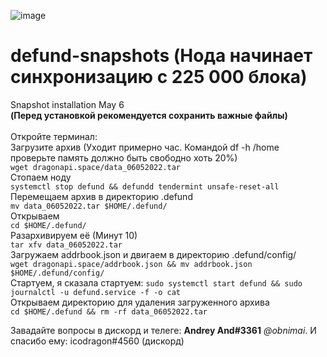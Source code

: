 ![image](https://user-images.githubusercontent.com/104348282/166724700-f34d905c-2b94-49ff-a09d-5942958aecc7.png)
# defund-snapshots (Нода начинает синхронизацию с 225 000 блока)
Snapshot installation May 6</br> 
**(Перед установкой рекомендуется сохранить важные файлы)**
</br>
</br>
Откройте терминал:</br>
Загрузите архив (Уходит примерно час. Командой df -h /home проверьте память должно быть свободно хоть 20%)</br>
`wget dragonapi.space/data_06052022.tar`</br>
Стопаем ноду</br>
`systemctl stop defund && defundd tendermint unsafe-reset-all`</br>
Перемещаем архив в директорию .defund</br>
`mv data_06052022.tar $HOME/.defund/`</br>
Открываем</br>
`cd $HOME/.defund/`</br>
Разархивируем её (Минут 10)</br>
`tar xfv data_06052022.tar`</br>
Загружаем addrbook.json и двигаем в директорию .defund/config/</br>
`wget dragonapi.space/addrbook.json && mv addrbook.json $HOME/.defund/config/`</br>
Стартуем, я сказала стартуем:
`sudo systemctl start defund && sudo journalctl -u defund.service -f -o cat`</br>
Открываем директорию для удаления загруженного архива </br>
`cd $HOME/.defund && rm -rf data_06052022.tar`</br>

Завадайте вопросы в дискорд и телеге: **Аndrey And#3361** *@obnimai*.
И спасибо ему: icodragon#4560 (дискорд) 

